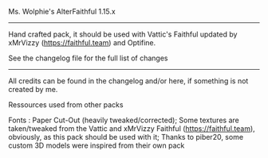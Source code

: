 Ms. Wolphie's AlterFaithful 1.15.x

----------------------

Hand crafted pack, it should be used with Vattic's Faithful updated by xMrVizzy (https://faithful.team) and Optifine.

See the changelog file for the full list of changes

----------------------

All credits can be found in the changelog and/or here, if something is not created by me.

Ressources used from other packs

Fonts : Paper Cut-Out (heavily tweaked/corrected);
Some textures are taken/tweaked from the Vattic and xMrVizzy Faithful (https://faithful.team), obviously, as this pack should be used with it;
Thanks to piber20, some custom 3D models were inspired from their own pack